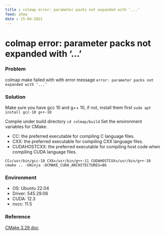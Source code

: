 ```yaml
---
title : colmap error: parameter packs not expanded with ‘...’
feed: show
date : 15-04-2021
---
```


# colmap error: parameter packs not expanded with ‘...’

### Problem
colmap make failed with with error message `error: parameter packs not expanded with ‘...’`

### Solution
Make sure you have gcc 10 and g++ 10, if not, install them first `sudo apt install gcc-10 g++-10`

<!-- Change the priority
`sudo update-alternatives --install /usr/bin/gcc gcc /usr/bin/gcc-10 50`
`sudo update-alternatives --install /usr/bin/gcc gcc /usr/bin/gcc-11 40` -->

Compile under build directory `cd colmap/build`
Set the environment variables for CMake:
- CC: the preferred executable for compiling C language files.
- CXX: the preferred executable for compiling CXX language files.
- CUDAHOSTCXX: the preferred executable for compiling host code when compiling CUDA language files.

```
CC=/usr/bin/gcc-10 CXX=/usr/bin/g++-11 CUDAHOSTCXX=/usr/bin/g++-10 cmake .. -GNinja -DCMAKE_CUDA_ARCHITECTURES=86
```

### Environment
- OS: Ubuntu 22.04 
- Driver: 545.29.06 
- CUDA: 12.3
- nvcc: 11.5

### Reference
[CMake 3.29 doc](https://cmake.org/cmake/help/latest/envvar/CUDAHOSTCXX.html)

